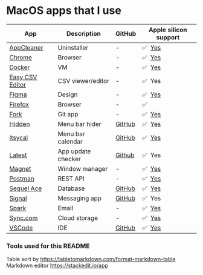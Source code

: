 # MacOS apps that I use

| App                                                              | Description        | GitHub                                                | Apple silicon support                                                                     |
| ---------------------------------------------------------------- | ------------------ | ----------------------------------------------------- | ----------------------------------------------------------------------------------------- |
| [AppCleaner](https://freemacsoft.net/appcleaner/)                | Uninstaller        | -                                                     | ✅ &nbsp;[Yes](https://isapplesiliconready.com/app/AppCleaner)                             |
| [Chrome](https://www.google.com/intl/en_uk/chrome/)              | Browser            | -                                                     | ✅ &nbsp;[Yes](https://isapplesiliconready.com/app/Chrome)                                 |
| [Docker](https://www.docker.com/products/docker-desktop)         | VM                 | -                                                     | ✅ &nbsp;[Yes](https://isapplesiliconready.com/app/Docker)                                 |
| [Easy CSV Editor](https://vdt-labs.com/easy-csv-editor/)         | CSV viewer/editor  | -                                                     | ✅ &nbsp;Yes                                                                               |
| [Figma](https://www.figma.com/downloads/)                        | Design             | -                                                     | ✅ &nbsp;[Yes](https://isapplesiliconready.com/app/Figma)                                  |
| [Firefox](https://www.mozilla.org/en-GB/firefox/new/)            | Browser            | -                                                     | ✅ &nbsp;                                                                                  |
| [Fork](https://git-fork.com/)                                    | Git app            | -                                                     | ✅ &nbsp;[Yes](https://isapplesiliconready.com/app/Fork)                                   |
| [Hidden](https://itunes.apple.com/app/hidden-bar/id1452453066)   | Menu bar hider     | [GitHub](https://github.com/dwarvesf/hidden)          | ✅ &nbsp;[Yes](https://github.com/dwarvesf/hidden/releases/tag/v1.7)                       |
| [Itsycal](https://www.mowglii.com/itsycal/)                      | Menu bar calendar  | [GitHub](https://github.com/sfsam/Itsycal)            | ✅ &nbsp;[Yes](https://www.mowglii.com/2021/06/08/apple-silicon-beta.html)                 |
| [Latest](https://max.codes/latest/)                              | App update checker | [Github](https://github.com/mangerlahn/Latest)        | ✅ &nbsp;Yes                                                                               |
| [Magnet](https://apps.apple.com/gb/app/magnet/id441258766?mt=12) | Window manager     | -                                                     | ✅ &nbsp;[Yes](https://isapplesiliconready.com/app/Magnet)                                 |
| [Postman](https://www.postman.com/downloads/)                    | REST API           | -                                                     | ✅ &nbsp;[Yes](https://isapplesiliconready.com/app/Postman)                                |
| [Sequel Ace](https://github.com/Sequel-Ace/Sequel-Ace/releases)  | Database           | [GitHub](https://github.com/Sequel-Ace/Sequel-Ace)    | ✅ &nbsp;[Yes](https://isapplesiliconready.com/app/Sequel%20Ace)                           |
| [Signal](https://signal.org/download/)                           | Messaging app      | [GitHub](https://github.com/signalapp/Signal-Desktop) | ✅ &nbsp;Yes                                                                               |
| [Spark](https://apps.apple.com/app/apple-store/id1176895641)     | Email              | -                                                     | ✅ &nbsp;[Yes](https://isapplesiliconready.com/app/Spark)                                  |
| [Sync.com](https://www.sync.com/install/)                        | Cloud storage      | -                                                     | ✅ &nbsp;[Yes](https://www.sync.com/blog/sync-2-0-15-desktop-app-available-macos-big-sur/) |
| [VSCode](https://code.visualstudio.com/download)                 | IDE                | [GitHub](https://github.com/microsoft/vscode)         | ✅ &nbsp;[Yes](https://isapplesiliconready.com/app/Visual%20Studio%20Code)                 |

### Tools used for this README

Table sort by https://tabletomarkdown.com/format-markdown-table<br />
Markdown editor https://stackedit.io/app
